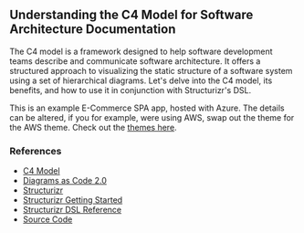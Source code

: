 ## **Understanding the C4 Model for Software Architecture Documentation**

The C4 model is a framework designed to help software development teams describe and communicate software architecture. It offers a structured approach to visualizing the static structure of a software system using a set of hierarchical diagrams. Let's delve into the C4 model, its benefits, and how to use it in conjunction with Structurizr's DSL.

This is an example E-Commerce SPA app, hosted with Azure. The details can be altered, if you for example, were using AWS, swap out the theme for the AWS theme. Check out the [themes here](https://www.structurizr.com/help/themes).

### References

-   [C4 Model](https://c4model.com/)
-   [Diagrams as Code 2.0](https://dev.to/simonbrown/diagrams-as-code-2-0-82k)
-   [Structurizr](https://structurizr.com/)
-   [Structurizr Getting Started](https://structurizr.com/help/getting-started)
-   [Structurizr DSL Reference](https://structurizr.com/help/dsl)
-   [Source Code](https://github.com/structurizr/dsl)

